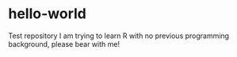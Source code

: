 # hello-world
Test repository
I am trying to learn R with no previous programming background, please bear with me!
